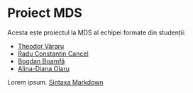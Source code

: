 Proiect MDS
===========

Acesta este proiectul la MDS al echipei formate din studenții:

* [Theodor Văraru](https://github.com/tvararu)
* [Radu Constantin Cancel](https://github.com/raducc)
* [Bogdan Boamfă](https://github.com/xbogdan)
* [Alina-Diana Olaru](https://github.com/ciuff)

Lorem ipsum.
[Sintaxa Markdown](http://daringfireball.net/projects/markdown/syntax)
